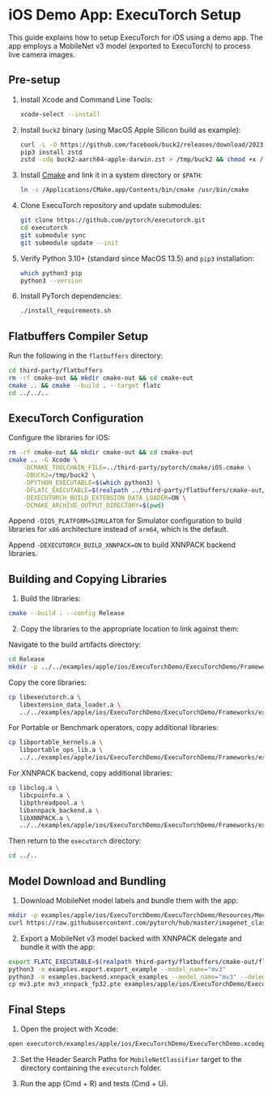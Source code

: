 # iOS Demo App: ExecuTorch Setup

This guide explains how to setup ExecuTorch for iOS using a demo app. The app
employs a MobileNet v3 model (exported to ExecuTorch) to process live camera
images.

## Pre-setup

1. Install Xcode and Command Line Tools:

   ```bash
   xcode-select --install
   ```

2. Install `buck2` binary (using MacOS Apple Silicon build as example):

   ```bash
   curl -L -O https://github.com/facebook/buck2/releases/download/2023-07-18/buck2-aarch64-apple-darwin.zst
   pip3 install zstd
   zstd -cdq buck2-aarch64-apple-darwin.zst > /tmp/buck2 && chmod +x /tmp/buck2
   ```

3. Install [Cmake](cmake.org/download) and link it in a system directory or
   `$PATH`:

   ```bash
   ln -s /Applications/CMake.app/Contents/bin/cmake /usr/bin/cmake
   ```

4. Clone ExecuTorch repository and update submodules:

   ```bash
   git clone https://github.com/pytorch/executorch.git
   cd executorch
   git submodule sync
   git submodule update --init
   ```

5. Verify Python 3.10+ (standard since MacOS 13.5) and `pip3` installation:

   ```bash
   which python3 pip
   python3 --version
   ```

6. Install PyTorch dependencies:

   ```bash
   ./install_requirements.sh
   ```

## Flatbuffers Compiler Setup

Run the following in the `flatbuffers` directory:

```bash
cd third-party/flatbuffers
rm -rf cmake-out && mkdir cmake-out && cd cmake-out
cmake .. && cmake --build . --target flatc
cd ../../..
```

## ExecuTorch Configuration

Configure the libraries for iOS:

```bash
rm -rf cmake-out && mkdir cmake-out && cd cmake-out
cmake .. -G Xcode \
    -DCMAKE_TOOLCHAIN_FILE=../third-party/pytorch/cmake/iOS.cmake \
    -DBUCK2=/tmp/buck2 \
    -DPYTHON_EXECUTABLE=$(which python3) \
    -DFLATC_EXECUTABLE=$(realpath ../third-party/flatbuffers/cmake-out/flatc) \
    -DEXECUTORCH_BUILD_EXTENSION_DATA_LOADER=ON \
    -DCMAKE_ARCHIVE_OUTPUT_DIRECTORY=$(pwd)
```

Append `-DIOS_PLATFORM=SIMULATOR` for Simulator configuration to build libraries
for `x86` architecture instead of `arm64`, which is the default.

Append `-DEXECUTORCH_BUILD_XNNPACK=ON` to build XNNPACK backend libraries.

## Building and Copying Libraries

1. Build the libraries:

```bash
cmake --build . --config Release
```

2. Copy the libraries to the appropriate location to link against them:

Navigate to the build artifacts directory:

```bash
cd Release
mkdir -p ../../examples/apple/ios/ExecuTorchDemo/ExecuTorchDemo/Frameworks/executorch/
```

Copy the core libraries:

```bash
cp libexecutorch.a \
   libextension_data_loader.a \
   ../../examples/apple/ios/ExecuTorchDemo/ExecuTorchDemo/Frameworks/executorch/
```

For Portable or Benchmark operators, copy additional libraries:

```bash
cp libportable_kernels.a \
   libportable_ops_lib.a \
   ../../examples/apple/ios/ExecuTorchDemo/ExecuTorchDemo/Frameworks/executorch/
```

For XNNPACK backend, copy additional libraries:

```bash
cp libclog.a \
   libcpuinfo.a \
   libpthreadpool.a \
   libxnnpack_backend.a \
   libXNNPACK.a \
   ../../examples/apple/ios/ExecuTorchDemo/ExecuTorchDemo/Frameworks/executorch/
```

Then return to the `executorch` directory:

```bash
cd ../..
```

## Model Download and Bundling

1. Download MobileNet model labels and bundle them with the app:

```bash
mkdir -p examples/apple/ios/ExecuTorchDemo/ExecuTorchDemo/Resources/Models/MobileNet/
curl https://raw.githubusercontent.com/pytorch/hub/master/imagenet_classes.txt -o examples/apple/ios/ExecuTorchDemo/ExecuTorchDemo/Resources/Models/MobileNet/imagenet_classes.txt
```

2. Export a MobileNet v3 model backed with XNNPACK delegate and bundle it with
   the app:

```bash
export FLATC_EXECUTABLE=$(realpath third-party/flatbuffers/cmake-out/flatc)
python3 -m examples.export.export_example --model_name="mv3"
python3 -m examples.backend.xnnpack_examples --model_name="mv3" --delegate
cp mv3.pte mv3_xnnpack_fp32.pte examples/apple/ios/ExecuTorchDemo/ExecuTorchDemo/Resources/Models/MobileNet/
```

## Final Steps

1. Open the project with Xcode:

```bash
open executorch/examples/apple/ios/ExecuTorchDemo/ExecuTorchDemo.xcodeproj
```

2. Set the Header Search Paths for `MobileNetClassifier` target to the directory
   containing the `executorch` folder.

3. Run the app (Cmd + R) and tests (Cmd + U).
